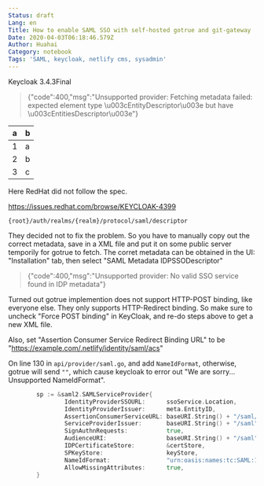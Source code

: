 ```yaml
---
Status: draft
Lang: en
Title: How to enable SAML SSO with self-hosted gotrue and git-gateway
Date: 2020-04-03T06:18:46.579Z
Author: Huahai
Category: notebook
Tags: 'SAML, keycloak, netlify cms, sysadmin'
---
```


Keycloak 3.4.3Final

> {"code":400,"msg":"Unsupported provider: Fetching metadata failed: expected element type \u003cEntityDescriptor\u003e but have \u003cEntitiesDescriptor\u003e"}

| a  | b  |
|---|---|
| 1  | a  |
|  2 | b  |
| 3  | c  |

Here RedHat did not follow the spec.

https://issues.redhat.com/browse/KEYCLOAK-4399

`{root}/auth/realms/{realm}/protocol/saml/descriptor`

They decided not to fix the problem. So you have to manually copy out the correct metadata, save in a XML file and put it on some public server temporily for gotrue to fetch. The corret metadata can be obtained in the UI: "Installation" tab, then select "SAML Metadata IDPSSODescriptor"

> {"code":400,"msg":"Unsupported provider: No valid SSO service found in IDP metadata"}

Turned out gotrue implemention does not support HTTP-POST binding, like everyone else. They only supports HTTP-Redirect binding. So make sure to uncheck "Force POST binding" in KeyCloak, and re-do steps above to get a new XML file.

Also, set "Assertion Consumer Service Redirect Binding URL" to be "https://example.com/.netlify/identity/saml/acs"

On line 130 in `api/provider/saml.go`, and add `NameIdFormat`, otherwise, gotrue will send `""`, which cause keycloak to error out "We are sorry... Unsupported NameIdFormat".

```go
        sp := &saml2.SAMLServiceProvider{
                IdentityProviderSSOURL:      ssoService.Location,
                IdentityProviderIssuer:      meta.EntityID,
                AssertionConsumerServiceURL: baseURI.String() + "/saml/acs",
                ServiceProviderIssuer:       baseURI.String() + "/saml",
                SignAuthnRequests:           true,
                AudienceURI:                 baseURI.String() + "/saml",
                IDPCertificateStore:         &certStore,
                SPKeyStore:                  keyStore,
                NameIdFormat:                "urn:oasis:names:tc:SAML:1.1:nameid-format:unspecified",
                AllowMissingAttributes:      true,
        }
```
